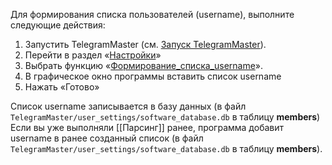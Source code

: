 Для формирования списка пользователей (username), выполните следующие действия:

1. Запустить TelegramMaster (см. [Запуск TelegramMaster](https://github.com/pyadrus/TelegramMaster/blob/be6a5227cc285e000763645563b2d21c600939f6/docs/%D0%9D%D0%B0%D1%81%D1%82%D1%80%D0%BE%D0%B9%D0%BA%D0%B8_%D0%B8_%D0%BA%D0%BE%D0%BD%D1%84%D0%B8%D0%B3%D1%83%D1%80%D0%B0%D1%86%D0%B8%D1%8F/%D0%97%D0%B0%D0%BF%D1%83%D1%81%D0%BA_TelegramMaster.md)).
2. Перейти в раздел «[Настройки](Настройки.md)»
3. Выбрать функцию «[Формирование_списка_username](Формирование_списка_username.md)».
4. В графическое окно программы вставить список username
5. Нажать «Готово»

Список username записывается в базу данных (в файл `TelegramMaster/user_settings/software_database.db` в таблицу **members**)
Если вы уже выполняли [[Парсинг]] ранее, программа добавит username в ранее созданный список (в файл `TelegramMaster/user_settings/software_database.db` в таблицу **members**).
